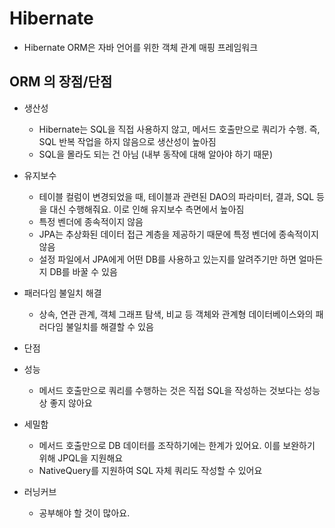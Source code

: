 # Hibernate

- Hibernate ORM은 자바 언어를 위한 객체 관계 매핑 프레임워크

## ORM 의 장점/단점

- 생산성

  - Hibernate는 SQL을 직접 사용하지 않고, 메서드 호출만으로 쿼리가 수행. 즉, SQL 반복 작업을 하지 않음으로 생산성이 높아짐
  - SQL을 몰라도 되는 건 아님 (내부 동작에 대해 알아야 하기 때문)

- 유지보수

  - 테이블 컬럼이 변경되었을 때, 테이블과 관련된 DAO의 파라미터, 결과, SQL 등을 대신 수행해줘요. 이로 인해 유지보수 측면에서 높아짐
  - 특정 벤더에 종속적이지 않음
  - JPA는 추상화된 데이터 접근 계층을 제공하기 때문에 특정 벤더에 종속적이지 않음
  - 설정 파일에서 JPA에게 어떤 DB를 사용하고 있는지를 알려주기만 하면 얼마든지 DB를 바꿀 수 있음

- 패러다임 불일치 해결

  - 상속, 연관 관계, 객체 그래프 탐색, 비교 등 객체와 관계형 데이터베이스와의 패러다임 불일치를 해결할 수 있음

- 단점

- 성능

  - 메서드 호출만으로 쿼리를 수행하는 것은 직접 SQL을 작성하는 것보다는 성능상 좋지 않아요

- 세밀함

  - 메서드 호출만으로 DB 데이터를 조작하기에는 한계가 있어요. 이를 보완하기 위해 JPQL을 지원해요
  - NativeQuery를 지원하여 SQL 자체 쿼리도 작성할 수 있어요

- 러닝커브
  - 공부해야 할 것이 많아요.
